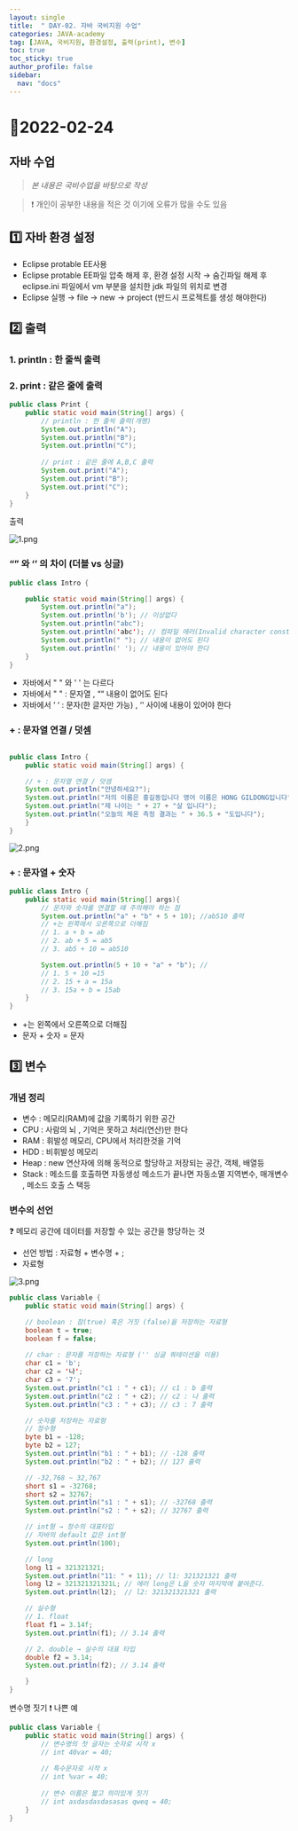 ```yaml
---
layout: single
title:  " DAY-02. 자바 국비지원 수업"
categories: JAVA-academy
tag: [JAVA, 국비지원, 환경설정, 출력(print), 변수]
toc: true
toc_sticky: true
author_profile: false
sidebar:
  nav: "docs"
---
```

# 📌2022-02-24


## 자바 수업 
<!--Quote-->
> *본 내용은 국비수업을 바탕으로 작성*

> ❗ 개인이 공부한 내용을 적은 것 이기에 오류가 많을 수도 있음 


## **1️⃣** 자바 환경 설정

- Eclipse protable EE사용
- Eclipse protable EE파일 압축 해제 후, 환경 설정 시작 → 숨긴파일 해제 후 eclipse.ini 파일에서 vm 부분을 설치한 jdk 파일의 위치로 변경
- Eclipse 실행 → file → new → project (반드시 프로젝트를 생성 해야한다)

## **2️⃣ 출력**

### 1. println : 한 줄씩 출력

### 2. print : 같은 줄에 출력

```java
public class Print {
	public static void main(String[] args) {
		// println : 한 줄씩 출력(개행)
		System.out.println("A");
		System.out.println("B");
		System.out.println("C");
		
		// print : 같은 줄에 A,B,C 출력 
		System.out.print("A");
		System.out.print("B");
		System.out.print("C");
	}
}
```

출력
    
![1.png](/assets/images/posts/2022-02-24/1.png)
    

### “” 와 ‘’ 의 차이 (더블 vs 싱글)

```java
public class Intro {

	public static void main(String[] args) {
		System.out.println("a"); 
		System.out.println('b'); // 이상없다 
		System.out.println("abc");
		System.out.println('abc'); // 컴파일 에러(Invalid character constant)
		System.out.println(" "); // 내용이 없어도 된다
		System.out.println(' '); // 내용이 있어야 한다
	}
}
```

- 자바에서 " " 와 ' ' 는 다르다
- 자바에서 " " : 문자열 , ““ 내용이 없어도 된다
- 자바에서 ‘ ‘ : 문자(한 글자만 가능) , ‘‘ 사이에 내용이 있어야 한다

### + : 문자열 연결 / 덧셈

```java

public class Intro {
	public static void main(String[] args) {

	// + : 문자열 연결 / 덧셈 
	System.out.println("안녕하세요?");
	System.out.println("저의 이름은 홍길동입니다 영어 이름은 HONG GILDONG입니다");
	System.out.println("제 나이는 " + 27 + "살 입니다");
	System.out.println("오늘의 체온 측정 결과는 " + 36.5 + "도입니다");
	}
}
```

![2.png](/assets/images/posts/2022-02-24/2.png)

### + : 문자열 + 숫자

```java
public class Intro {
	public static void main(String[] args){
		// 문자와 숫자를 연결할 떄 주의해야 하는 점 
		System.out.println("a" + "b" + 5 + 10); //ab510 출력
		// +는 왼쪽에서 오른쪽으로 더해짐 
		// 1. a + b = ab 
		// 2. ab + 5 = ab5
		// 3. ab5 + 10 = ab510

		System.out.println(5 + 10 + "a" + "b"); // 
		// 1. 5 + 10 =15
		// 2. 15 + a = 15a 
		// 3. 15a + b = 15ab
	}
}

```

- +는 왼쪽에서 오른쪽으로 더해짐
- 문자 + 숫자 = 문자

## 3️⃣ 변수

### 개념 정리

- 변수 : 메모리(RAM)에 값을 기록하기 위한 공간
- CPU :  사람의 뇌 , 기억은 못하고 처리(연산)만 한다
- RAM :  휘발성 메모리, CPU에서 처리한것을 기억
- HDD :  비휘발성 메모리
- Heap : new 연산자에 의해 동적으로 할당하고 저장되는 공간, 객체, 배열등
- Stack : 메소드를 호출하면 자동생성 메소드가 끝나면 자동소멸 지역변수, 매개변수 , 메소드 호출 스  택등

### 변수의 선언

❓ 메모리 공간에 데이터를 저장할 수 있는 공간을 항당하는 것 

- 선언 방법 : 자료형 + 변수명 + ;
- 자료형

![3.png](/assets/images/posts/2022-02-24/3.png)

``` java
public class Variable {
	public static void main(String[] args) {

 	// boolean : 참(true) 혹은 거짓 (false)을 저장하는 자료형
	boolean t = true;
	boolean f = false;
		
	// char : 문자를 저장하는 자료형 ('' 싱글 쿼테이션을 이용)
	char c1 = 'b';
	char c2 = '나';
	char c3 = '7';		
	System.out.println("c1 : " + c1); // c1 : b 출력
 	System.out.println("c2 : " + c2); // c2 : 나 출력 
	System.out.println("c3 : " + c3); // c3 : 7 출력

	// 숫자를 저장하는 자료형 
	// 정수형 
	byte b1 = -128;
	byte b2 = 127;
	System.out.println("b1 : " + b1); // -128 출력
	System.out.println("b2 : " + b2); // 127 출력

	// -32,768 ~ 32,767 
	short s1 = -32768;
	short s2 = 32767; 
	System.out.println("s1 : " + s1); // -32768 출력
	System.out.println("s2 : " + s2); // 32767 출력

	// int형 → 정수의 대표타입
	// 자바의 default 값은 int형 
	System.out.println(100);

	// long 
	long l1 = 321321321;
	System.out.println("11: " + 11); // l1: 321321321 출력
	long l2 = 321321321321L; // 에러 long은 L을 숫자 마지막에 붙여준다. 
	System.out.println(l2);  // l2: 321321321321 출력 

	// 실수형
	// 1. float
	float f1 = 3.14f;
	System.out.println(f1); // 3.14 출력

	// 2. double → 실수의 대표 타입
	double f2 = 3.14;
	System.out.println(f2); // 3.14 출력

	}
}

```


변수명 짓기 ❗ 나쁜 예
```java
public class Variable {
	public static void main(String[] args) {
		// 변수명의 첫 글자는 숫자로 시작 x
		// int 40var = 40;
		
		// 특수문자로 시작 x 
		// int %var = 40; 
		
		// 변수 이름은 짧고 의미있게 짓기 
		// int asdasdasdasasas qweq = 40;
	}
}
```

